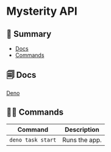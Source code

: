 # Mysterity API

## 📑 Summary

- [Docs](#-docs)
- [Commands](#-commands)

## 🗐 Docs

[Deno](https://deno.land)

## 👨‍💻 Commands

| Command           | Description   |
| ----------------- | ------------- |
| `deno task start` | Runs the app. |
